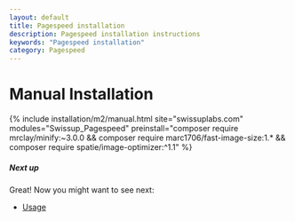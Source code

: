 ```yaml
---
layout: default
title: Pagespeed installation
description: Pagespeed installation instructions
keywords: "Pagespeed installation"
category: Pagespeed
---
```


# Manual Installation

{% include installation/m2/manual.html site="swissuplabs.com" modules="Swissup_Pagespeed" preinstall="composer require mrclay/minify:~3.0.0 && composer require marc1706/fast-image-size:1.* && composer require spatie/image-optimizer:^1.1" %}

##### Next up

Great! Now you might want to see next:

- [Usage](/m2/extensions/pagespeed/usage/)
